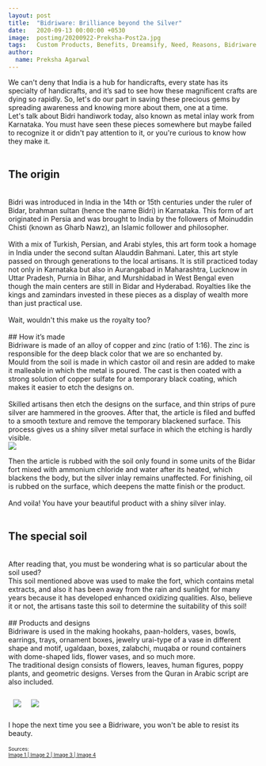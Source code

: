 ```yaml
---
layout: post
title:  "Bidriware: Brilliance beyond the Silver"
date:   2020-09-13 00:00:00 +0530
image:  postimg/20200922-Preksha-Post2a.jpg
tags:   Custom Products, Benefits, Dreamsify, Need, Reasons, Bidriware
author:
  name: Preksha Agarwal
---
```


We can't deny that India is a hub for handicrafts, every state has its specialty of handicrafts, and it’s sad to see how these magnificent crafts are dying so rapidly. So, let's do our part in saving these precious gems by spreading awareness and knowing more about them, one at a time. 
<br />
Let's talk about Bidri handiwork today, also known as metal inlay work from Karnataka. You must have seen these pieces somewhere but maybe failed to recognize it or didn't pay attention to it, or you're curious to know how they make it.
<br />
<br />
## The origin
<br />
Bidri was introduced in India in the 14th or 15th centuries under the ruler of Bidar, brahman sultan (hence the name Bidri) in Karnataka. This form of art originated in Persia and was brought to India by the followers of Moinuddin Chisti (known as Gharb Nawz), an Islamic follower and philosopher.
<br /><br />
 With a mix of Turkish, Persian, and Arabi styles, this art form took a homage in India under the second sultan Alauddin Bahmani. Later, this art style passed on through generations to the local artisans. It is still practiced today not only in Karnataka but also in Aurangabad in Maharashtra, Lucknow in Uttar Pradesh, Purnia in Bihar, and Murshidabad in West Bengal even though the main centers are still in Bidar and Hyderabad. Royalties like the kings and zamindars invested in these pieces as a display of wealth more than just practical use.
 <br /><br />
Wait, wouldn't this make us the royalty too?
<br />
<br />
## How it’s made
<br />
Bidriware is made of an alloy of copper and zinc (ratio of 1:16). The zinc is responsible for the deep black color that we are so enchanted by.
<br />
Mould from the soil is made in which castor oil and resin are added to make it malleable in which the metal is poured. The cast is then coated with a strong solution of copper sulfate for a temporary black coating, which makes it easier to etch the designs on.
<br /><br />
Skilled artisans then etch the designs on the surface, and thin strips of pure silver are hammered in the grooves. After that, the article is filed and buffed to a smooth texture and remove the temporary blackened surface. This process gives us a shiny silver metal surface in which the etching is hardly visible.
<br />
<img src='{{site.baseurl}}/images/postimg/20200922-Preksha-Post2b.jpg' align='center'>

Then the article is rubbed with the soil only found in some units of the Bidar fort mixed with ammonium chloride and water after its heated, which blackens the body, but the silver inlay remains unaffected. For finishing, oil is rubbed on the surface, which deepens the matte finish or the product.
<br /><br />
And voila! You have your beautiful product with a shiny silver inlay.
<br />
<br />
## The special soil
<br />
After reading that, you must be wondering what is so particular about the soil used?
<br />
This soil mentioned above was used to make the fort, which contains metal extracts, and also it has been away from the rain and sunlight for many years because it has developed enhanced oxidizing qualities. Also, believe it or not, the artisans taste this soil to determine the suitability of this soil!
<br />
<br />
## Products and designs
<br />
Bidriware is used in the making hookahs, paan-holders, vases, bowls, earrings, trays, ornament boxes, jewelry urai-type of a vase in different shape and motif, ugaldaan, boxes, zalabchi, muqaba or round containers with dome-shaped lids, flower vases, and so much more.
<br />
The traditional design consists of flowers, leaves, human figures, poppy plants, and geometric designs. Verses from the Quran in Arabic script are also included.
<br /><br />

<div style="display: flex; flex-wrap:wrap; ">
<img src='{{site.baseurl}}/images/postimg/20200922-Preksha-Post2c.jpg' style="margin: 10px;">
<img src='{{site.baseurl}}/images/postimg/20200922-Preksha-Post2d.jpg' style="margin: 10px;">
</div>

<br />
I hope the next time you see a Bidriware, you won't be able to resist its beauty.
<br /><br />
<font size="0.5">
Sources: <br />
<a href='https://www.directcreate.com/craft/bidri-ware'>Image 1 | </a>
<a href='https://www.inditales.com/making-of-bidri-art-metalcraft/'>Image 2 | </a>
<a href='https://www.wikiwand.com/en/Bidriware'>Image 3 | </a>
<a href='https://picclick.com/Antique-19th-Century-Islamic-Indian-Silver-Inlaid-Bidri-183427733237.html'>Image 4</a>
</font>